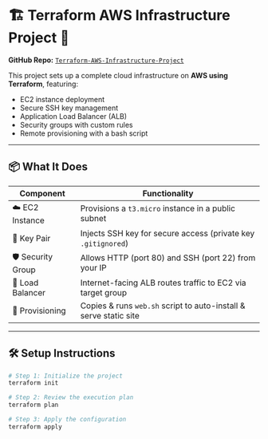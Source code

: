 # 🏗️ Terraform AWS Infrastructure Project 🚀  
**GitHub Repo:** [`Terraform-AWS-Infrastructure-Project`](git@github.com:victor-mungai/Terraform-AWS-Infrastructure-Project.git)

This project sets up a complete cloud infrastructure on **AWS using Terraform**, featuring:
- EC2 instance deployment
- Secure SSH key management
- Application Load Balancer (ALB)
- Security groups with custom rules
- Remote provisioning with a bash script

---

## 📦 What It Does

| Component          | Functionality                                                  |
|--------------------|----------------------------------------------------------------|
| ☁️ EC2 Instance     | Provisions a `t3.micro` instance in a public subnet           |
| 🔐 Key Pair         | Injects SSH key for secure access (private key `.gitignored`) |
| 🛡️ Security Group   | Allows HTTP (port 80) and SSH (port 22) from your IP          |
| 🚪 Load Balancer    | Internet-facing ALB routes traffic to EC2 via target group    |
| 📁 Provisioning     | Copies & runs `web.sh` script to auto-install & serve static site |

---

## 🛠️ Setup Instructions

```bash
# Step 1: Initialize the project
terraform init

# Step 2: Review the execution plan
terraform plan

# Step 3: Apply the configuration
terraform apply
